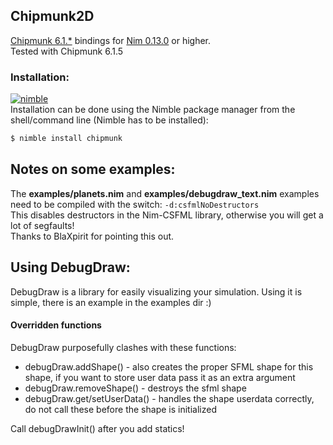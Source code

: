 ## Chipmunk2D

[Chipmunk 6.1.*](http://chipmunk-physics.net/ "Chipmunk") bindings for 
[Nim 0.13.0](http://nim-lang.org "Nimrod") or higher.<br>
Tested with Chipmunk 6.1.5

### Installation: ###
[![nimble](https://raw.githubusercontent.com/yglukhov/nimble-tag/master/nimble.png)](https://github.com/yglukhov/nimble-tag)
<br>
Installation can be done using the Nimble package manager from the shell/command line (Nimble has to be installed):
```sh 
$ nimble install chipmunk
```

## Notes on some examples:

The **examples/planets.nim** and **examples/debugdraw_text.nim** examples need to be compiled with
the switch: ```-d:csfmlNoDestructors```<br>
This disables destructors in the Nim-CSFML library, otherwise you will get a lot of segfaults!<br>
Thanks to BlaXpirit for pointing this out.

## Using DebugDraw:

DebugDraw is a library for easily visualizing your simulation.
Using it is simple, there is an example in the examples dir :)

#### Overridden functions
DebugDraw purposefully clashes with these functions:
 
* debugDraw.addShape() - also creates the proper SFML shape for this shape, if you 
want to store user data pass it as an extra argument
* debugDraw.removeShape() - destroys the sfml shape 
* debugDraw.get/setUserData() - handles the shape userdata correctly, do not call these before the shape is initialized

Call debugDrawInit() after you add statics!
